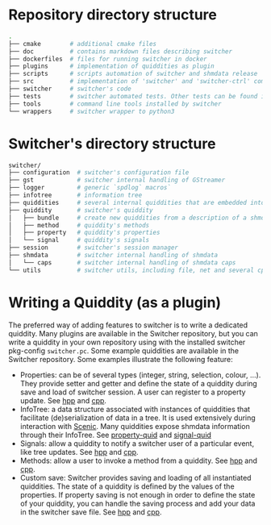 Repository directory structure
=======
```bash
.
├── cmake        # additional cmake files
├── doc          # contains markdown files describing switcher
├── dockerfiles  # files for running switcher in docker
├── plugins      # implementation of quiddities as plugin
├── scripts      # scripts automation of switcher and shmdata release
├── src          # implementation of 'switcher' and 'switcher-ctrl' commands
├── switcher     # switcher's code
├── tests        # switcher automated tests. Other tests can be found in python wrapper and the plugin directory 
├── tools        # command line tools installed by switcher
└── wrappers     # switcher wrapper to python3
```

Switcher's directory structure
=======

```bash
switcher/
├── configuration  # switcher's configuration file
├── gst            # switcher internal handling of GStreamer
├── logger         # generic `spdlog` macros`
├── infotree       # information tree 
├── quiddities     # several internal quiddities that are embedded into the switcher library
├── quiddity       # switcher's quiddity
│   ├── bundle     # create new quiddities from a description of a shmdata pipeline composed of several other quiddities
│   ├── method     # quiddity's methods
│   ├── property   # quiddity's properties
│   └── signal     # quiddity's signals
├── session        # switcher's session manager
├── shmdata        # switcher internal handling of shmdata
│   └── caps       # switcher internal handling of shmdata caps
└── utils          # switcher utils, including file, net and several cpp idioms
```

Writing a Quiddity (as a plugin)   
=======

The preferred way of adding features to switcher is to write a dedicated quiddity. Many plugins are available in the Switcher repository, but you can write a quiddity in your own repository using with the installed switcher pkg-config `switcher.pc`. Some example quiddities are available in the Switcher repository. Some examples illustrate the following feature:
* Properties: can be of several types (integer, string, selection, colour, ...). They provide setter and getter and define the state of a quiddity during save and load of switcher session. A user can register to a property update. See [hpp](../plugins/example/property-quid.hpp) and [cpp](../plugins/example/property-quid.cpp).
* InfoTree: a data  structure associated with instances of quiddities that facilitate (de)serialization of data in a tree. It is used extensively during interaction with [Scenic](https://gitlab.com/sat-mtl/tools/scenic). Many quiddities expose shmdata information through their InfoTree. See [property-quid](../plugins/example/property-quid.cpp) and [signal-quid](../plugins/example/signal-quid.cpp)
* Signals: allow a quiddity to notify a switcher user of a particular event, like tree updates. See [hpp](../plugins/example/signal-quid.hpp) and [cpp](../plugins/example/signal-quid.cpp).
* Methods: allow a user to invoke a method from a quiddity. See [hpp](../plugins/example/method-quid.hpp) and [cpp](../plugins/example/method-quid.cpp).
* Custom save: Switcher provides saving and loading of all instantiated quiddities. The state of a quiddity is defined by the values of the properties. If property saving is not enough in order to define the state of your quiddity, you can handle the saving process and add your data in the switcher save file. See [hpp](../plugins/example/custom-save-plugin.hpp) and [cpp](../plugins/example/custom-save-plugin.cpp).
